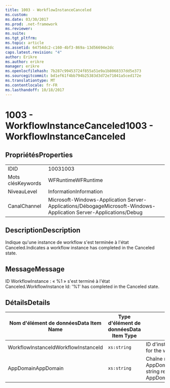 ```yaml
---
title: 1003 - WorkflowInstanceCanceled
ms.custom: 
ms.date: 03/30/2017
ms.prod: .net-framework
ms.reviewer: 
ms.suite: 
ms.tgt_pltfrm: 
ms.topic: article
ms.assetid: 64754dc2-c160-4bf3-869a-13d56694e2dc
caps.latest.revision: "4"
author: Erikre
ms.author: erikre
manager: erikre
ms.openlocfilehash: 7b287c99453724f855a51e9a1b8068337dd5e373
ms.sourcegitcommit: bd1ef61f4bb794b25383d3d72e71041a5ced172e
ms.translationtype: MT
ms.contentlocale: fr-FR
ms.lasthandoff: 10/18/2017
---
```

# <a name="1003---workflowinstancecanceled"></a><span data-ttu-id="e3fec-102">1003 - WorkflowInstanceCanceled</span><span class="sxs-lookup"><span data-stu-id="e3fec-102">1003 - WorkflowInstanceCanceled</span></span>
## <a name="properties"></a><span data-ttu-id="e3fec-103">Propriétés</span><span class="sxs-lookup"><span data-stu-id="e3fec-103">Properties</span></span>  
  
|||  
|-|-|  
|<span data-ttu-id="e3fec-104">ID</span><span class="sxs-lookup"><span data-stu-id="e3fec-104">ID</span></span>|<span data-ttu-id="e3fec-105">1003</span><span class="sxs-lookup"><span data-stu-id="e3fec-105">1003</span></span>|  
|<span data-ttu-id="e3fec-106">Mots clés</span><span class="sxs-lookup"><span data-stu-id="e3fec-106">Keywords</span></span>|<span data-ttu-id="e3fec-107">WFRuntime</span><span class="sxs-lookup"><span data-stu-id="e3fec-107">WFRuntime</span></span>|  
|<span data-ttu-id="e3fec-108">Niveau</span><span class="sxs-lookup"><span data-stu-id="e3fec-108">Level</span></span>|<span data-ttu-id="e3fec-109">Information</span><span class="sxs-lookup"><span data-stu-id="e3fec-109">Information</span></span>|  
|<span data-ttu-id="e3fec-110">Canal</span><span class="sxs-lookup"><span data-stu-id="e3fec-110">Channel</span></span>|<span data-ttu-id="e3fec-111">Microsoft-Windows-Application Server-Applications/Débogage</span><span class="sxs-lookup"><span data-stu-id="e3fec-111">Microsoft-Windows-Application Server-Applications/Debug</span></span>|  
  
## <a name="description"></a><span data-ttu-id="e3fec-112">Description</span><span class="sxs-lookup"><span data-stu-id="e3fec-112">Description</span></span>  
 <span data-ttu-id="e3fec-113">Indique qu'une instance de workflow s'est terminée à l'état Canceled.</span><span class="sxs-lookup"><span data-stu-id="e3fec-113">Indicates a workflow instance has completed in the Canceled state.</span></span>  
  
## <a name="message"></a><span data-ttu-id="e3fec-114">Message</span><span class="sxs-lookup"><span data-stu-id="e3fec-114">Message</span></span>  
 <span data-ttu-id="e3fec-115">ID WorkflowInstance : « %1 » s'est terminé à l'état Canceled.</span><span class="sxs-lookup"><span data-stu-id="e3fec-115">WorkflowInstance Id: '%1' has completed in the Canceled state.</span></span>  
  
## <a name="details"></a><span data-ttu-id="e3fec-116">Détails</span><span class="sxs-lookup"><span data-stu-id="e3fec-116">Details</span></span>  
  
|<span data-ttu-id="e3fec-117">Nom d'élément de données</span><span class="sxs-lookup"><span data-stu-id="e3fec-117">Data Item Name</span></span>|<span data-ttu-id="e3fec-118">Type d'élément de données</span><span class="sxs-lookup"><span data-stu-id="e3fec-118">Data Item Type</span></span>|<span data-ttu-id="e3fec-119">Description</span><span class="sxs-lookup"><span data-stu-id="e3fec-119">Description</span></span>|  
|--------------------|--------------------|-----------------|  
|<span data-ttu-id="e3fec-120">WorkflowInstanceId</span><span class="sxs-lookup"><span data-stu-id="e3fec-120">WorkflowInstanceId</span></span>|`xs:string`|<span data-ttu-id="e3fec-121">ID d'instance pour le workflow</span><span class="sxs-lookup"><span data-stu-id="e3fec-121">The instance id for the workflow</span></span>|  
|<span data-ttu-id="e3fec-122">AppDomain</span><span class="sxs-lookup"><span data-stu-id="e3fec-122">AppDomain</span></span>|`xs:string`|<span data-ttu-id="e3fec-123">Chaîne retournée par AppDomain.CurrentDomain.FriendlyName.</span><span class="sxs-lookup"><span data-stu-id="e3fec-123">The string returned by AppDomain.CurrentDomain.FriendlyName.</span></span>|
